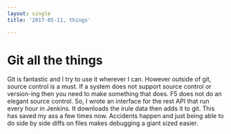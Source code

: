 ```yaml
---
layout: single
title: '2017-05-11, things'

---
```

# 
# Git all the things
Git is fantastic and I try to use it wherever I can. 
However outside of git, source control is a must. If a system does not support source control or version-ing then you need to make something that does.  F5 does not do an elegant source control. So, I wrote an interface for the rest API that run every hour in Jenkins. It downloads the irule data then adds it to git. This has saved my ass a few times now. Accidents happen and just being able to do side by side diffs on files makes debugging a giant sized easier. 
